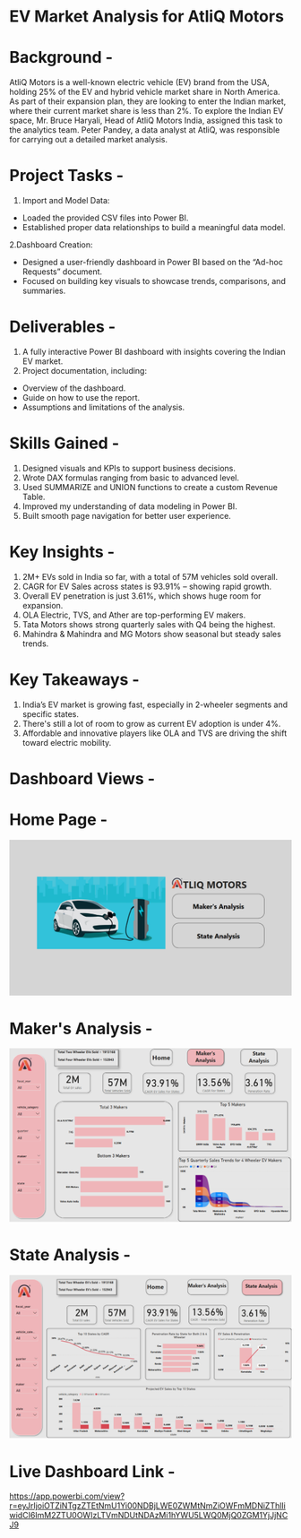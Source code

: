 # EV Market Analysis for AtliQ Motors

# Background -
AtliQ Motors is a well-known electric vehicle (EV) brand from the USA, holding 25% of the EV and hybrid vehicle market share in North America. As part of their expansion plan, they are looking to enter the Indian market, where their current market share is less than 2%. To explore the Indian EV space, Mr. Bruce Haryali, Head of AtliQ Motors India, assigned this task to the analytics team. Peter Pandey, a data analyst at AtliQ, was responsible for carrying out a detailed market analysis.

# Project Tasks - 

1. Import and Model Data:
  - Loaded the provided CSV files into Power BI.
  - Established proper data relationships to build a meaningful data model.

2.Dashboard Creation:
  -  Designed a user-friendly dashboard in Power BI based on the “Ad-hoc Requests” document.
  - Focused on building key visuals to showcase trends, comparisons, and summaries.

# Deliverables - 

1. A fully interactive Power BI dashboard with insights covering the Indian EV market.
2. Project documentation, including:
 - Overview of the dashboard.
 - Guide on how to use the report.
 - Assumptions and limitations of the analysis.

# Skills Gained -

1. Designed visuals and KPIs to support business decisions.
2. Wrote DAX formulas ranging from basic to advanced level.
3. Used SUMMARIZE and UNION functions to create a custom Revenue Table.
4. Improved my understanding of data modeling in Power BI.
5. Built smooth page navigation for better user experience.

# Key Insights - 

1. 2M+ EVs sold in India so far, with a total of 57M vehicles sold overall.
2. CAGR for EV Sales across states is 93.91% – showing rapid growth.
3. Overall EV penetration is just 3.61%, which shows huge room for expansion.
4. OLA Electric, TVS, and Ather are top-performing EV makers.
5. Tata Motors shows strong quarterly sales with Q4 being the highest.
6. Mahindra & Mahindra and MG Motors show seasonal but steady sales trends.

#  Key Takeaways - 

1. India’s EV market is growing fast, especially in 2-wheeler segments and specific states.
2. There's still a lot of room to grow as current EV adoption is under 4%.
3. Affordable and innovative players like OLA and TVS are driving the shift toward electric mobility.

# Dashboard Views - 

# Home Page - 

![image_alt](https://github.com/Shriimant/Power-BI-EV-Market-Analysis/blob/main/Home%20Page%20-%20AtliQ%20Motors.png)

# Maker's Analysis - 

![image_alt](https://github.com/Shriimant/Power-BI-EV-Market-Analysis/blob/main/Maker's%20Analysis.png)

# State Analysis - 

![image_alt](https://github.com/Shriimant/Power-BI-EV-Market-Analysis/blob/main/State%20Analysis.png)

# Live Dashboard Link - 

https://app.powerbi.com/view?r=eyJrIjoiOTZiNTgzZTEtNmU1Yi00NDBjLWE0ZWMtNmZiOWFmMDNiZThlIiwidCI6ImM2ZTU0OWIzLTVmNDUtNDAzMi1hYWU5LWQ0MjQ0ZGM1YjJjNCJ9




  

